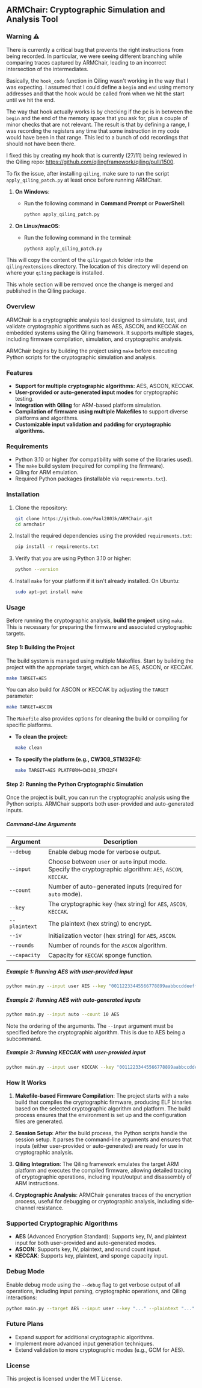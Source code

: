 
## ARMChair: Cryptographic Simulation and Analysis Tool

### Warning ⚠️

There is currently a critical bug that prevents the right instructions from being recorded. In particular, we were seeing different branching while comparing traces captured by ARMChair, leading to an incorrect intersection of the intermediates.

Basically, the `hook_code` function in Qiling wasn't working in the way that I was expecting. I assumed that I could define a `begin` and `end` using memory addresses and that the hook would be called from when we hit the start until we hit the end. 

The way that hook actually works is by checking if the pc is in between the `begin` and the end of the memory space that you ask for, plus a couple of minor checks that are not relevant. The result is that by defining a range, I was recording the registers any time that some instruction in my code would have been in that range. This led to a bunch of odd recordings that should not have been there.

I fixed this by creating my hook that is currently (27/11) being reviewed in the Qiling repo: https://github.com/qilingframework/qiling/pull/1500.

To fix the issue, after installing `qiling`, make sure to run the script `apply_qiling_patch.py` at least once before running ARMChair.

1. **On Windows**:
   - Run the following command in **Command Prompt** or **PowerShell**:
     ```bash
     python apply_qiling_patch.py
     ```

2. **On Linux/macOS**:
   - Run the following command in the terminal:
     ```bash
     python3 apply_qiling_patch.py
     ```

This will copy the content of the `qilingpatch` folder into the `qiling/extensions` directory. The location of this directory will depend on where your `qiling` package is installed.

This whole section will be removed once the change is merged and published in the Qiling package.

### Overview

ARMChair is a cryptographic analysis tool designed to simulate, test, and validate cryptographic algorithms such as AES, ASCON, and KECCAK on embedded systems using the Qiling framework. It supports multiple stages, including firmware compilation, simulation, and cryptographic analysis.

ARMChair begins by building the project using `make` before executing Python scripts for the cryptographic simulation and analysis.

### Features

- **Support for multiple cryptographic algorithms:** AES, ASCON, KECCAK.
- **User-provided or auto-generated input modes** for cryptographic testing.
- **Integration with Qiling** for ARM-based platform simulation.
- **Compilation of firmware using multiple Makefiles** to support diverse platforms and algorithms.
- **Customizable input validation and padding for cryptographic algorithms.**

### Requirements

- Python 3.10 or higher (for compatibility with some of the libraries used).
- The `make` build system (required for compiling the firmware).
- Qiling for ARM emulation.
- Required Python packages (installable via `requirements.txt`).

### Installation

1. Clone the repository:

   ```bash
   git clone https://github.com/Paul2803k/ARMChair.git
   cd armchair
   ```

2. Install the required dependencies using the provided `requirements.txt`:

   ```bash
   pip install -r requirements.txt
   ```

3. Verify that you are using Python 3.10 or higher:

   ```bash
   python --version
   ```

4. Install `make` for your platform if it isn't already installed. On Ubuntu:

   ```bash
   sudo apt-get install make
   ```

### Usage

Before running the cryptographic analysis, **build the project** using `make`. This is necessary for preparing the firmware and associated cryptographic targets.

#### Step 1: Building the Project

The build system is managed using multiple Makefiles. Start by building the project with the appropriate target, which can be AES, ASCON, or KECCAK.

```bash
make TARGET=AES
```

You can also build for ASCON or KECCAK by adjusting the `TARGET` parameter:

```bash
make TARGET=ASCON
```

The `Makefile` also provides options for cleaning the build or compiling for specific platforms.

- **To clean the project:**

    ```bash
    make clean
    ```

- **To specify the platform (e.g., CW308_STM32F4):**

    ```bash
    make TARGET=AES PLATFORM=CW308_STM32F4
    ```

#### Step 2: Running the Python Cryptographic Simulation

Once the project is built, you can run the cryptographic analysis using the Python scripts. ARMChair supports both user-provided and auto-generated inputs.

##### Command-Line Arguments

| Argument         | Description                                              |
|------------------|----------------------------------------------------------|
| `--debug`        | Enable debug mode for verbose output.                    |
| `--input`        | Choose between `user` or `auto` input mode.<br/>Specify the cryptographic algorithm: `AES`, `ASCON`, `KECCAK`.|
| `--count`        | Number of auto-generated inputs (required for `auto` mode). |
| `--key`          | The cryptographic key (hex string) for `AES`, `ASCON`, `KECCAK`.|
| `--plaintext`    | The plaintext (hex string) to encrypt.                   |
| `--iv`           | Initialization vector (hex string) for `AES`, `ASCON`.   |
| `--rounds`       | Number of rounds for the `ASCON` algorithm.              |
| `--capacity`     | Capacity for `KECCAK` sponge function.                   |

##### Example 1: Running AES with user-provided input

```bash
python main.py --input user AES --key "00112233445566778899aabbccddeeff" --plaintext "00112233445566778899aabbccddeeff" --iv "000102030405060708090a0b0c0d0e0f"
```

##### Example 2: Running AES with auto-generated inputs

```bash
python main.py --input auto --count 10 AES
```
Note the ordering of the arguments. The `--input` argument must be specified before the cryptographic algorithm.
This is due to AES being a subcommand.
##### Example 3: Running KECCAK with user-provided input

```bash
python main.py --input user KECCAK --key "00112233445566778899aabbccddeeff" --plaintext "00112233445566778899aabbccddeeff" --capacity 1600
```

### How It Works

1. **Makefile-based Firmware Compilation**: 
   The project starts with a `make` build that compiles the cryptographic firmware, producing ELF binaries based on the selected cryptographic algorithm and platform. The build process ensures that the environment is set up and the configuration files are generated.

2. **Session Setup**:
   After the build process, the Python scripts handle the session setup. It parses the command-line arguments and ensures that inputs (either user-provided or auto-generated) are ready for use in cryptographic analysis.

3. **Qiling Integration**: 
   The Qiling framework emulates the target ARM platform and executes the compiled firmware, allowing detailed tracing of cryptographic operations, including input/output and disassembly of ARM instructions.

4. **Cryptographic Analysis**: 
   ARMChair generates traces of the encryption process, useful for debugging or cryptographic analysis, including side-channel resistance.

### Supported Cryptographic Algorithms

- **AES** (Advanced Encryption Standard): Supports key, IV, and plaintext input for both user-provided and auto-generated modes.
- **ASCON**: Supports key, IV, plaintext, and round count input.
- **KECCAK**: Supports key, plaintext, and sponge capacity input.

### Debug Mode

Enable debug mode using the `--debug` flag to get verbose output of all operations, including input parsing, cryptographic operations, and Qiling interactions:

```bash
python main.py --target AES --input user --key "..." --plaintext "..." --iv "..." --debug
```

### Future Plans

- Expand support for additional cryptographic algorithms.
- Implement more advanced input generation techniques.
- Extend validation to more cryptographic modes (e.g., GCM for AES).

### License

This project is licensed under the MIT License.

